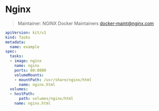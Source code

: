 # Nginx

> Maintainer: NGINX Docker Maintainers <docker-maint@nginx.com>

```yaml
apiVersion: kit/v1
kind: Tasks
metadata:
  name: example
spec:
  tasks:
  - image: nginx
    name: nginx
    ports: 80:8080
    volumeMounts:
    - mountPath: /usr/share/nginx/html
      name: nginx.html
  volumes:
  - hostPath:
      path: volumes/nginx/html
    name: nginx.html
```

